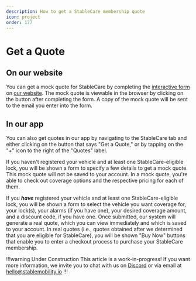 ```yaml
---
description: How to get a StableCare membership quote
icon: project
order: 177
---
```


# Get a Quote

## On our website 

You can get a mock quote for StableCare by completing the [interactive form](https://uxdhd3jgfkv.typeform.com/to/s8Z98dRR?ss_source=stabledocs) on [our website](https://www.stablemobility.io/stablecare?ss_source=stabledocs). The mock quote is viewable in the browser by clicking on the button after completing the form. A copy of the mock quote will be sent to the email you enter into the form.

## In our app

You can also get quotes in our app by navigating to the StableCare tab and either clicking on the button that says "Get a Quote," or by tapping on the "+" icon to the right of the "Quotes" label.

If you haven't registered your vehicle and at least one StableCare-eligible lock, you will be shown a form to specify a few details to get a mock quote. This mock quote will not be saved to your account. In a mock quote, you're able to check out coverage options and the respective pricing for each of them.

If you ***have*** registered your vehicle and at least one StableCare-eligible lock, you will be shown a form to select the vehicle you want coverage for, your lock(s), your alarms (if you have one), your desired coverage amount, and a discount code, if you have one. Once submitted, our system will generate a real quote, which you can view immediately and which is saved to your account. In real quotes (i.e., quotes obtained after we determined that you are eligible for StableCare), you will be shown "Buy Now" buttons that enable you to enter a checkout process to purchase your StableCare membership.


!!!warning Under Construction
This article is a work-in-progress! If you want more information, we invite you to chat with us on [Discord](https://discord.gg/sVQ8yfA8yB) or via email at hello@stablemobility.io
!!!
